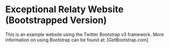 # Exceptional Relaty Website (Bootstrapped Version)

This is an example website using the Twitter Bootstrap v3 framework. More information on using Bootstrap can be found at: [GetBootstrap.com]